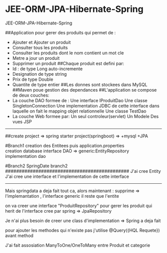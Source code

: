 # JEE-ORM-JPA-Hibernate-Spring
JEE-ORM-JPA-Hibernate-Spring

##Application pour gerer des produits qui permet de :
 *   Ajouter et Ajouter un produit
 *   Consulter tous les produits
 *   Consulter les produits dont le nom contient un mot cle
 *   Metre a jour un produit
 *   Supprimer un produit
##Chaque produit est defini par:
 *   Id : de type Long auto-incremente
 *   Designation de type string
 *   Prix de type Double
 *   Quantite de type entier
##Les donnes sont stockees dans MySQL
##Maven poue gestion des dependances
##L'application se compose de deux couches:
 *   La couche DAO formee de :
        Une interface IProduitDao
        Une classe SingletonConnection
        Une implementation JDBC de cette interface dans laquelle on fait le mapping objet relationnelle
        Une classe TestDao
 *   La couche Web formee par:
        Un seul controleur(servlet)
        Un Modele
        Des vues JSP
****************************************************
##create project => spring starter project(springboot) => +mysql +JPA

#Branch1
creation des Entitees 
puis application.properties  
creation database 
interface DAO => generic:EntityRepository
implementation dao

#Branch2
SpringDate 
branch2
#############################################
J'ai cree Entity
J'ai cree  une interface 
et l'implementation de cette interface
__________________________________________

Mais springdata a deja fait tout ca, alors maintenant : 
supprime => l'implemantation , l'interface generic
il reste que l'entite

on va creer une interface "ProduitRepository" pour gerer les produit 
qui herit de l'interface cree par spring => JpaRepository

Je n'ai plus besoin de creer une class d'implementation => Spring a deja fait

pour ajouter les methodes qui n'existe pas j'utilise @Query({HQL Requete}) avant method 

J'ai fait assosiation ManyToOne/OneToMany entre Produit et categorie
